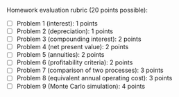 Homework evaluation rubric (20 points possible):

- [ ] Problem 1 (interest): 1 points
- [ ] Problem 2 (depreciation): 1 points
- [ ] Problem 3 (compounding interest): 2 points
- [ ] Problem 4 (net present value): 2 points
- [ ] Problem 5 (annuities): 2 points
- [ ] Problem 6 (profitability criteria): 2 points
- [ ] Problem 7 (comparison of two processes): 3 points
- [ ] Problem 8 (equivalent annual operating cost): 3 points
- [ ] Problem 9 (Monte Carlo simulation): 4 points
